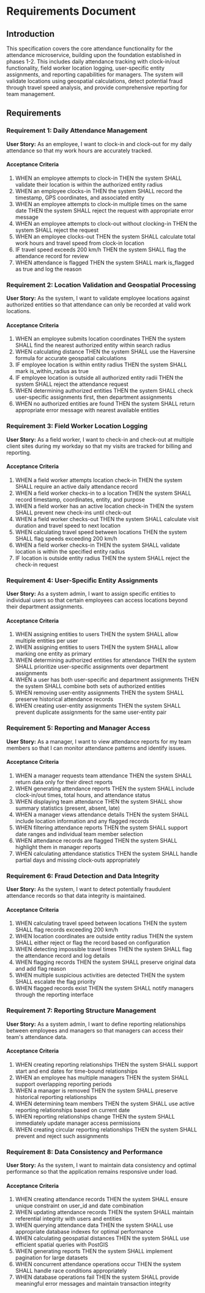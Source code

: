 # Requirements Document

## Introduction

This specification covers the core attendance functionality for the attendance microservice, building upon the foundation established in phases 1-2. This includes daily attendance tracking with clock-in/out functionality, field worker location logging, user-specific entity assignments, and reporting capabilities for managers. The system will validate locations using geospatial calculations, detect potential fraud through travel speed analysis, and provide comprehensive reporting for team management.

## Requirements

### Requirement 1: Daily Attendance Management

**User Story:** As an employee, I want to clock-in and clock-out for my daily attendance so that my work hours are accurately tracked.

#### Acceptance Criteria

1. WHEN an employee attempts to clock-in THEN the system SHALL validate their location is within the authorized entity radius
2. WHEN an employee clocks-in THEN the system SHALL record the timestamp, GPS coordinates, and associated entity
3. WHEN an employee attempts to clock-in multiple times on the same date THEN the system SHALL reject the request with appropriate error message
4. WHEN an employee attempts to clock-out without clocking-in THEN the system SHALL reject the request
5. WHEN an employee clocks-out THEN the system SHALL calculate total work hours and travel speed from clock-in location
6. IF travel speed exceeds 200 km/h THEN the system SHALL flag the attendance record for review
7. WHEN attendance is flagged THEN the system SHALL mark is_flagged as true and log the reason

### Requirement 2: Location Validation and Geospatial Processing

**User Story:** As the system, I want to validate employee locations against authorized entities so that attendance can only be recorded at valid work locations.

#### Acceptance Criteria

1. WHEN an employee submits location coordinates THEN the system SHALL find the nearest authorized entity within search radius
2. WHEN calculating distance THEN the system SHALL use the Haversine formula for accurate geospatial calculations
3. IF employee location is within entity radius THEN the system SHALL mark is_within_radius as true
4. IF employee location is outside all authorized entity radii THEN the system SHALL reject the attendance request
5. WHEN determining authorized entities THEN the system SHALL check user-specific assignments first, then department assignments
6. WHEN no authorized entities are found THEN the system SHALL return appropriate error message with nearest available entities

### Requirement 3: Field Worker Location Logging

**User Story:** As a field worker, I want to check-in and check-out at multiple client sites during my workday so that my visits are tracked for billing and reporting.

#### Acceptance Criteria

1. WHEN a field worker attempts location check-in THEN the system SHALL require an active daily attendance record
2. WHEN a field worker checks-in to a location THEN the system SHALL record timestamp, coordinates, entity, and purpose
3. WHEN a field worker has an active location check-in THEN the system SHALL prevent new check-ins until check-out
4. WHEN a field worker checks-out THEN the system SHALL calculate visit duration and travel speed to next location
5. WHEN calculating travel speed between locations THEN the system SHALL flag speeds exceeding 200 km/h
6. WHEN a field worker checks-in THEN the system SHALL validate location is within the specified entity radius
7. IF location is outside entity radius THEN the system SHALL reject the check-in request

### Requirement 4: User-Specific Entity Assignments

**User Story:** As a system admin, I want to assign specific entities to individual users so that certain employees can access locations beyond their department assignments.

#### Acceptance Criteria

1. WHEN assigning entities to users THEN the system SHALL allow multiple entities per user
2. WHEN assigning entities to users THEN the system SHALL allow marking one entity as primary
3. WHEN determining authorized entities for attendance THEN the system SHALL prioritize user-specific assignments over department assignments
4. WHEN a user has both user-specific and department assignments THEN the system SHALL combine both sets of authorized entities
5. WHEN removing user-entity assignments THEN the system SHALL preserve historical attendance records
6. WHEN creating user-entity assignments THEN the system SHALL prevent duplicate assignments for the same user-entity pair

### Requirement 5: Reporting and Manager Access

**User Story:** As a manager, I want to view attendance reports for my team members so that I can monitor attendance patterns and identify issues.

#### Acceptance Criteria

1. WHEN a manager requests team attendance THEN the system SHALL return data only for their direct reports
2. WHEN generating attendance reports THEN the system SHALL include clock-in/out times, total hours, and attendance status
3. WHEN displaying team attendance THEN the system SHALL show summary statistics (present, absent, late)
4. WHEN a manager views attendance details THEN the system SHALL include location information and any flagged records
5. WHEN filtering attendance reports THEN the system SHALL support date ranges and individual team member selection
6. WHEN attendance records are flagged THEN the system SHALL highlight them in manager reports
7. WHEN calculating attendance statistics THEN the system SHALL handle partial days and missing clock-outs appropriately

### Requirement 6: Fraud Detection and Data Integrity

**User Story:** As the system, I want to detect potentially fraudulent attendance records so that data integrity is maintained.

#### Acceptance Criteria

1. WHEN calculating travel speed between locations THEN the system SHALL flag records exceeding 200 km/h
2. WHEN location coordinates are outside entity radius THEN the system SHALL either reject or flag the record based on configuration
3. WHEN detecting impossible travel times THEN the system SHALL flag the attendance record and log details
4. WHEN flagging records THEN the system SHALL preserve original data and add flag reason
5. WHEN multiple suspicious activities are detected THEN the system SHALL escalate the flag priority
6. WHEN flagged records exist THEN the system SHALL notify managers through the reporting interface

### Requirement 7: Reporting Structure Management

**User Story:** As a system admin, I want to define reporting relationships between employees and managers so that managers can access their team's attendance data.

#### Acceptance Criteria

1. WHEN creating reporting relationships THEN the system SHALL support start and end dates for time-bound relationships
2. WHEN an employee has multiple managers THEN the system SHALL support overlapping reporting periods
3. WHEN a manager is removed THEN the system SHALL preserve historical reporting relationships
4. WHEN determining team members THEN the system SHALL use active reporting relationships based on current date
5. WHEN reporting relationships change THEN the system SHALL immediately update manager access permissions
6. WHEN creating circular reporting relationships THEN the system SHALL prevent and reject such assignments

### Requirement 8: Data Consistency and Performance

**User Story:** As the system, I want to maintain data consistency and optimal performance so that the application remains responsive under load.

#### Acceptance Criteria

1. WHEN creating attendance records THEN the system SHALL ensure unique constraint on user_id and date combination
2. WHEN updating attendance records THEN the system SHALL maintain referential integrity with users and entities
3. WHEN querying attendance data THEN the system SHALL use appropriate database indexes for optimal performance
4. WHEN calculating geospatial distances THEN the system SHALL use efficient spatial queries with PostGIS
5. WHEN generating reports THEN the system SHALL implement pagination for large datasets
6. WHEN concurrent attendance operations occur THEN the system SHALL handle race conditions appropriately
7. WHEN database operations fail THEN the system SHALL provide meaningful error messages and maintain transaction integrity